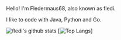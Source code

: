 Hello! I'm Fledermaus68, also known as fledi.

I like to code with Java, Python and Go. 

![fledi's github stats](https://github-readme-stats.vercel.app/api?username=fledermaus68&show_icons=true&theme=radical)
[![Top Langs](https://github-readme-stats.vercel.app/api/top-langs/?username=fledermaus68)]
